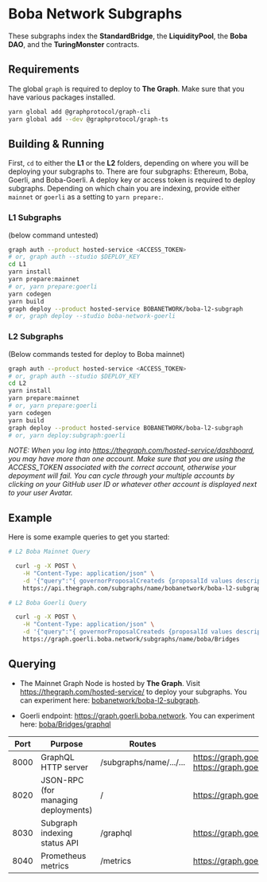 # Boba Network Subgraphs

These subgraphs index the **StandardBridge**, the **LiquidityPool**, the **Boba DAO**, and the **TuringMonster** contracts.

## Requirements

The global `graph` is required to deploy to **The Graph**. Make sure that you have various packages installed.

```bash
yarn global add @graphprotocol/graph-cli
yarn global add --dev @graphprotocol/graph-ts
```

## Building & Running

First, `cd` to either the **L1** or the **L2** folders, depending on where you will be deploying your subgraphs to. There are four subgraphs: Ethereum, Boba, Goerli, and Boba-Goerli. A deploy key or access token is required to deploy subgraphs. Depending on which chain you are indexing, provide either `mainnet` or `goerli` as a setting to `yarn prepare:`.

### L1 Subgraphs

(below command untested)

```bash
graph auth --product hosted-service <ACCESS_TOKEN>
# or, graph auth --studio $DEPLOY_KEY
cd L1
yarn install
yarn prepare:mainnet
# or, yarn prepare:goerli
yarn codegen
yarn build
graph deploy --product hosted-service BOBANETWORK/boba-l2-subgraph
# or, graph deploy --studio boba-network-goerli
```

### L2 Subgraphs

(Below commands tested for deploy to Boba mainnet)

```bash
graph auth --product hosted-service <ACCESS_TOKEN>
# or, graph auth --studio $DEPLOY_KEY
cd L2
yarn install
yarn prepare:mainnet
# or, yarn prepare:goerli
yarn codegen
yarn build
graph deploy --product hosted-service BOBANETWORK/boba-l2-subgraph
# or, yarn deploy:subgraph:goerli
```

*NOTE: When you log into https://thegraph.com/hosted-service/dashboard, you may have more than one account. Make sure that you are using the ACCESS_TOKEN associated with the correct account, otherwise your depoyment will fail. You can cycle through your multiple accounts by clicking on your GitHub user ID or whatever other account is displayed next to your user Avatar.*

## Example

Here is some example queries to get you started:

```bash
# L2 Boba Mainnet Query

  curl -g -X POST \
    -H "Content-Type: application/json" \
    -d '{"query":"{ governorProposalCreateds {proposalId values description proposer}}"}' \
    https://api.thegraph.com/subgraphs/name/bobanetwork/boba-l2-subgraph

```

```bash
# L2 Boba Goerli Query

  curl -g -X POST \
    -H "Content-Type: application/json" \
    -d '{"query":"{ governorProposalCreateds {proposalId values description proposer}}"}' \
    https://graph.goerli.boba.network/subgraphs/name/boba/Bridges

```

## Querying

* The Mainnet Graph Node is hosted by **The Graph**. Visit https://thegraph.com/hosted-service/ to deploy your subgraphs. You can experiment here: [ bobanetwork/boba-l2-subgraph](https://thegraph.com/hosted-service/subgraph/bobanetwork/boba-l2-subgraph?query=Example%20query).

* Goerli endpoint: https://graph.goerli.boba.network. You can experiment here: [boba/Bridges/graphql](https://graph.goerli.boba.network/subgraphs/name/boba/Bridges/graphql)

| **Port** | **Purpose**                               | **Routes**              | URL                                                          | **Permission** |
| -------- | ----------------------------------------- | ----------------------- | ------------------------------------------------------------ | -------------- |
| 8000     | GraphQL HTTP server                       | /subgraphs/name/.../... | https://graph.goerli.boba.network <br />https://graph.goerli.boba.network:8000 | Public         |
| 8020     | JSON-RPC<br /> (for managing deployments) | /                       | https://graph.goerli.boba.network:8020                      | Private        |
| 8030     | Subgraph indexing status API              | /graphql                | https://graph.goerli.boba.network:8030                      | Public         |
| 8040     | Prometheus metrics                        | /metrics                | https://graph.goerli.boba.network:8040                      | Public         |
